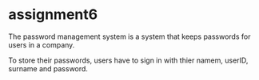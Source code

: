 # assignment6

The password management system is a system that keeps passwords for users in a company.

To store their passwords, users have to sign in with thier namem, userID, surname and password.
